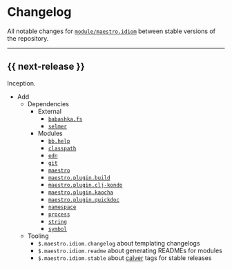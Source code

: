 # Changelog

All notable changes for [`module/maestro.idiom`](../) between stable versions of the
repository.


---


## {{ next-release }}

Inception.

- Add
    - Dependencies
        - External
            - [`babashka.fs`]
            - [`selmer`]
        - Modules
            - [`bb.help`]
            - [`classpath`]
            - [`edn`]
            - [`git`]
            - [`maestro`]
            - [`maestro.plugin.build`]
            - [`maestro.plugin.clj-kondo`]
            - [`maestro.plugin.kaocha`]
            - [`maestro.plugin.quickdoc`]
            - [`namespace`]
            - [`process`]
            - [`string`]
            - [`symbol`]
    - Tooling
        - `$.maestro.idiom.changelog` about templating changelogs
        - `$.maestro.idiom.readme` about generating READMEs for modules
        - `$.maestro.idiom.stable` about [calver](https://calver.org) tags for stable releases




<!--- Links -->


[`babashka.fs`]:              https://github.com/babashka/fs
[`bb.help`]:                  ../bb.help
[`classpath`]:                ../classpath
[`edn`]:                      ../edn
[`git`]:                      ../git
[`maestro.plugin.build`]:     ../maestro.plugin.build
[`maestro.plugin.clj-kondo`]: ../maestro.plugin.clj-kondo
[`maestro.plugin.kaocha`]:    ../maestro.plugin.kaocha
[`maestro.plugin.quickdoc`]:  ../maestro.plugin.quickdoc
[`maestro`]:                  ../maestro
[`namespace`]:                ../namespace
[`process`]:                  ../process
[`selmer`]:                   https://github.com/yogthos/selmer
[`string`]:                   ../string
[`symbol`]:                   ../symbol
